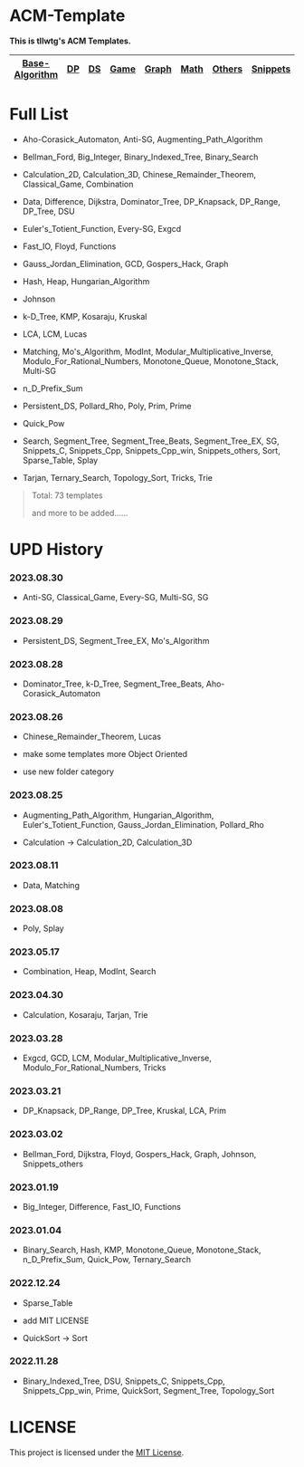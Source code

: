 # ACM-Template

**This is tllwtg's ACM Templates.**

| [Base-Algorithm](https://github.com/tLLWtG/ACM-Template/tree/main/Base-Algorithm) | [DP](https://github.com/tLLWtG/ACM-Template/tree/main/DP) | [DS](https://github.com/tLLWtG/ACM-Template/tree/main/DS) | [Game](https://github.com/tLLWtG/ACM-Template/tree/main/Game) | [Graph](https://github.com/tLLWtG/ACM-Template/tree/main/Graph) | [Math](https://github.com/tLLWtG/ACM-Template/tree/main/Math) | [Others](https://github.com/tLLWtG/ACM-Template/tree/main/Others) | [Snippets](https://github.com/tLLWtG/ACM-Template/tree/main/Snippets) | [String](https://github.com/tLLWtG/ACM-Template/tree/main/String) |
| :-------------------------------------------------------------------------------: | :-------------------------------------------------------: | :-------------------------------------------------------: | :-----------------------------------------------------------: | :-------------------------------------------------------------: | :-----------------------------------------------------------: | :---------------------------------------------------------------: | :-------------------------------------------------------------------: | :---------------------------------------------------------------: |

# Full List

* Aho-Corasick_Automaton, Anti-SG, Augmenting_Path_Algorithm

* Bellman_Ford, Big_Integer, Binary_Indexed_Tree, Binary_Search

* Calculation_2D, Calculation_3D, Chinese_Remainder_Theorem, Classical_Game, Combination

* Data, Difference, Dijkstra, Dominator_Tree, DP_Knapsack, DP_Range, DP_Tree, DSU

* Euler's_Totient_Function, Every-SG, Exgcd

* Fast_IO, Floyd, Functions

* Gauss_Jordan_Elimination, GCD, Gospers_Hack, Graph

* Hash, Heap, Hungarian_Algorithm

* Johnson

* k-D_Tree, KMP, Kosaraju, Kruskal

* LCA, LCM, Lucas

* Matching, Mo's_Algorithm, ModInt, Modular_Multiplicative_Inverse, Modulo_For_Rational_Numbers, Monotone_Queue, Monotone_Stack, Multi-SG

* n_D_Prefix_Sum

* Persistent_DS, Pollard_Rho, Poly, Prim, Prime

* Quick_Pow

* Search, Segment_Tree, Segment_Tree_Beats, Segment_Tree_EX, SG, Snippets_C, Snippets_Cpp, Snippets_Cpp_win, Snippets_others, Sort, Sparse_Table, Splay

* Tarjan, Ternary_Search, Topology_Sort, Tricks, Trie

> Total: 73 templates
> 
> and more to be added......



# UPD History

### 2023.08.30

* Anti-SG, Classical_Game, Every-SG, Multi-SG, SG

### 2023.08.29

* Persistent_DS, Segment_Tree_EX, Mo's_Algorithm

### 2023.08.28

* Dominator_Tree, k-D_Tree, Segment_Tree_Beats, Aho-Corasick_Automaton

### 2023.08.26

* Chinese_Remainder_Theorem, Lucas

* make some templates more Object Oriented

* use new folder category

### 2023.08.25

* Augmenting_Path_Algorithm, Hungarian_Algorithm, Euler's_Totient_Function, Gauss_Jordan_Elimination, Pollard_Rho

* Calculation -> Calculation_2D, Calculation_3D

### 2023.08.11

* Data, Matching

### 2023.08.08

* Poly, Splay

### 2023.05.17

* Combination, Heap, ModInt, Search

### 2023.04.30

* Calculation, Kosaraju, Tarjan, Trie

### 2023.03.28

* Exgcd, GCD, LCM, Modular_Multiplicative_Inverse, Modulo_For_Rational_Numbers, Tricks

### 2023.03.21

* DP_Knapsack, DP_Range, DP_Tree, Kruskal, LCA, Prim

### 2023.03.02

* Bellman_Ford, Dijkstra, Floyd, Gospers_Hack, Graph, Johnson, Snippets_others

### 2023.01.19

* Big_Integer, Difference, Fast_IO, Functions

### 2023.01.04

* Binary_Search, Hash, KMP, Monotone_Queue, Monotone_Stack, n_D_Prefix_Sum, Quick_Pow, Ternary_Search 

### 2022.12.24

* Sparse_Table

* add MIT LICENSE
* QuickSort -> Sort

### 2022.11.28

* Binary_Indexed_Tree, DSU, Snippets_C, Snippets_Cpp, Snippets_Cpp_win, Prime, QuickSort, Segment_Tree, Topology_Sort

# LICENSE

This project is licensed under the [MIT License](https://github.com/tLLWtG/ACM-Template/blob/main/LICENSE).